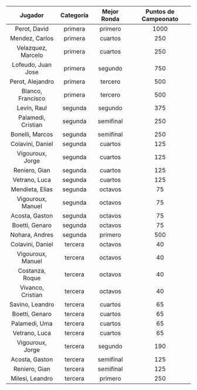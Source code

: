|      Jugador       |  Categoría  |  Mejor Ronda  |  Puntos de Campeonato  |
|:------------------:|:-----------:|:-------------:|:----------------------:|
|    Perot, David    |   primera   |    primero    |          1000          |
|   Mendez, Carlos   |   primera   |    cuartos    |          250           |
| Velazquez, Marcelo |   primera   |    cuartos    |          250           |
| Lofeudo, Juan Jose |   primera   |    segundo    |          750           |
|  Perot, Alejandro  |   primera   |    tercero    |          500           |
| Blanco, Francisco  |   primera   |    tercero    |          500           |
|    Levin, Raul     |   segunda   |    segundo    |          375           |
| Palamedi, Cristian |   segunda   |   semifinal   |          250           |
|  Bonelli, Marcos   |   segunda   |   semifinal   |          250           |
|  Colavini, Daniel  |   segunda   |    cuartos    |          125           |
|  Vigouroux, Jorge  |   segunda   |    cuartos    |          125           |
|   Reniero, Gian    |   segunda   |    cuartos    |          125           |
|   Vetrano, Luca    |   segunda   |    cuartos    |          125           |
|  Mendieta, Elias   |   segunda   |    octavos    |           75           |
| Vigouroux, Manuel  |   segunda   |    octavos    |           75           |
|   Acosta, Gaston   |   segunda   |    octavos    |           75           |
|   Boetti, Genaro   |   segunda   |    octavos    |           75           |
|   Nohara, Andres   |   segunda   |    primero    |          500           |
|  Colavini, Daniel  |   tercera   |    octavos    |           40           |
| Vigouroux, Manuel  |   tercera   |    octavos    |           40           |
|  Costanza, Roque   |   tercera   |    octavos    |           40           |
| Vivanco, Cristian  |   tercera   |    octavos    |           40           |
|  Savino, Leandro   |   tercera   |    cuartos    |           65           |
|   Boetti, Genaro   |   tercera   |    cuartos    |           65           |
|   Palamedi, Uma    |   tercera   |    cuartos    |           65           |
|   Vetrano, Luca    |   tercera   |    cuartos    |           65           |
|  Vigouroux, Jorge  |   tercera   |    segundo    |          190           |
|   Acosta, Gaston   |   tercera   |   semifinal   |          125           |
|   Reniero, Gian    |   tercera   |   semifinal   |          125           |
|  Milesi, Leandro   |   tercera   |    primero    |          250           |